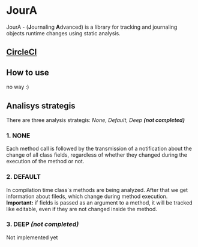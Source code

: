 # JourA

JourA - (**J**ournaling **A**dvanced) is a library for tracking and journaling objects runtime changes using static
analysis.

## [CircleCI](https://app.circleci.com/pipelines/github/Lexcorp3439/Joura)

## How to use

no way :)

## Analisys strategis

There are three analysis strategis: _None_, _Default_, _Deep **(not completed)**_

### 1. NONE

Each method call is followed by the transmission of a notification about the change of all class fields, regardless of
whether they changed during the execution of the method or not.

### 2. DEFAULT

In compilation time class`s methods are being analyzed. After that we get information about fileds, which change during
method execution.
**Important:** if fields is passed as an argument to a method, it will be tracked like editable, even if they are not
changed inside the method.

### 3. DEEP _(not completed)_
Not implemented yet

